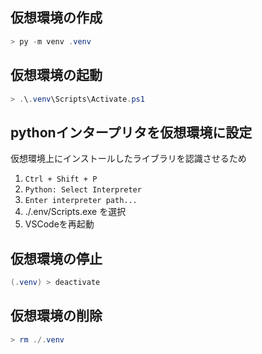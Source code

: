 ## 仮想環境の作成
```powershell
> py -m venv .venv
```

## 仮想環境の起動
```powershell
> .\.venv\Scripts\Activate.ps1
```

## pythonインタープリタを仮想環境に設定
仮想環境上にインストールしたライブラリを認識させるため

1. `Ctrl + Shift + P`
1. `Python: Select Interpreter`
1. `Enter interpreter path...`
1. ./.env/Scripts.exe を選択
1. VSCodeを再起動

## 仮想環境の停止
```powershell
(.venv) > deactivate
```

## 仮想環境の削除
```powershell
> rm ./.venv
```
